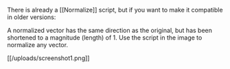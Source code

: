 There is already a [[Normalize]] script, but if you want to make it compatible in older versions: 

A normalized vector has the same direction as the original, but has been shortened to a magnitude (length) of 1. Use the script in the image to normalize any vector.

[[/uploads/screenshot1.png]]